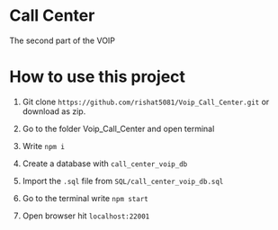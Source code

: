 # Call Center 
The second part of the VOIP

# How to use this project 

1. Git clone `https://github.com/rishat5081/Voip_Call_Center.git` or download as zip.

2. Go to the folder Voip_Call_Center and open terminal

3. Write `npm i`

4. Create a database with `call_center_voip_db`

5. Import the `.sql` file from `SQL/call_center_voip_db.sql`

6. Go to the terminal write `npm start`

7. Open browser hit `localhost:22001`
